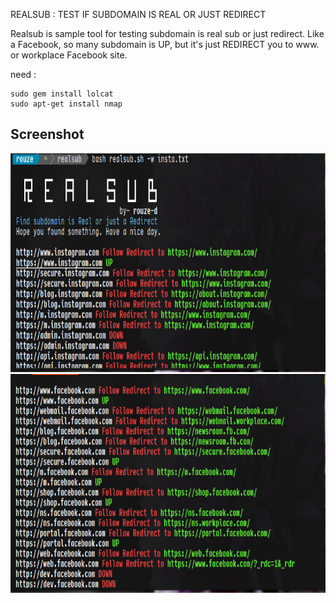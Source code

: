 REALSUB : TEST IF SUBDOMAIN IS REAL OR JUST REDIRECT

Realsub is sample tool for testing subdomain is real sub or just redirect.
Like a Facebook, so many subdomain is UP, but it's just REDIRECT you to www. or workplace Facebook site.

need :<br>
```
sudo gem install lolcat
sudo apt-get install nmap
```
## Screenshot
<img src="https://github.com/rouze-d/realsub/blob/master/screenshot/1.jpg" width="700" height="350"/>
<img src="https://github.com/rouze-d/realsub/blob/master/screenshot/2.jpg" width="700" height="350"/>
